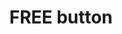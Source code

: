 ---
layout: symbols
title: FREE button
emoji: free_button
permalink: 🆓.html
image: assets/img/3moji/free_button.png
---